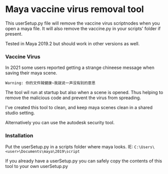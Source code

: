 # Maya vaccine virus removal tool

This userSetup.py file will remove the vaccine virus scriptnodes when you open a maya file. It will also remove the
vaccine.py in your scripts' folder if present.

Tested in Maya 2019.2 but should work in other versions as well.

### Vaccine Virus
In 2021 some users reported getting a strange chineese message when saving their maya scene. 

`Warning: 你的文件贼健康~我就说一声没有别的意思`

The tool wil run at startup but also when a scene is opened. Thus helping to remove the malicious code and prevent the virus from spreading.

I've created this tool to clean, and keep maya scenes clean in a shared studio setting.

Alternatively you can use the autodesk security tool.

### Installation

Put the userSetup.py in a scripts folder where maya looks. IE: `C:\Users\<user>\Documents\maya\2019\script`

If you already have a userSetup.py you can safely copy the contents of this tool to your own userSetup.py
